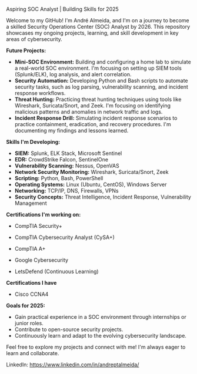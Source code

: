 Aspiring SOC Analyst | Building Skills for 2025

Welcome to my GitHub! I'm André Almeida, and I'm on a journey to become a skilled Security Operations Center (SOC) Analyst by 2026. This repository showcases my ongoing projects, learning, and skill development in key areas of cybersecurity.

**Future Projects:**

* **Mini-SOC Environment:** Building and configuring a home lab to simulate a real-world SOC environment. I'm focusing on setting up SIEM tools (Splunk/ELK), log analysis, and alert correlation.
* **Security Automation:** Developing Python and Bash scripts to automate security tasks, such as log parsing, vulnerability scanning, and incident response workflows.
* **Threat Hunting:** Practicing threat hunting techniques using tools like Wireshark, Suricata/Snort, and Zeek. I'm focusing on identifying malicious patterns and anomalies in network traffic and logs.
* **Incident Response Drill:** Simulating incident response scenarios to practice containment, eradication, and recovery procedures. I'm documenting my findings and lessons learned.

**Skills I'm Developing:**

* **SIEM:** Splunk, ELK Stack, Microsoft Sentinel
* **EDR:** CrowdStrike Falcon, SentinelOne
* **Vulnerability Scanning:** Nessus, OpenVAS
* **Network Security Monitoring:** Wireshark, Suricata/Snort, Zeek
* **Scripting:** Python, Bash, PowerShell
* **Operating Systems:** Linux (Ubuntu, CentOS), Windows Server
* **Networking:** TCP/IP, DNS, Firewalls, VPNs
* **Security Concepts:** Threat Intelligence, Incident Response, Vulnerability Management

**Certifications I'm working on:**

* CompTIA Security+
* CompTIA Cybersecurity Analyst (CySA+)

* CompTIA A+
* Google Cybersecurity
* LetsDefend (Continuous Learning)

**Certifications I have**

* Cisco CCNA4

**Goals for 2025:**

* Gain practical experience in a SOC environment through internships or junior roles.
* Contribute to open-source security projects.
* Continuously learn and adapt to the evolving cybersecurity landscape.

Feel free to explore my projects and connect with me! I'm always eager to learn and collaborate.

LinkedIn: https://www.linkedin.com/in/andreptalmeida/
